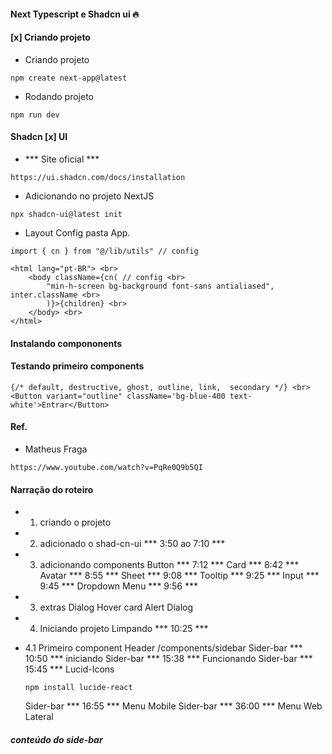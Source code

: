 #### Next Typescript e  Shadcn ui 🔥

#### [x] Criando projeto
*  Criando projeto
```
npm create next-app@latest
```

* Rodando projeto
```
npm run dev
```

#### Shadcn [x] UI
*  *** Site oficial ***
```
https://ui.shadcn.com/docs/installation
```

* Adicionando no projeto NextJS
```
npx shadcn-ui@latest init
```

* Layout Config pasta App.
```
import { cn } from "@/lib/utils" // config
```

```
<html lang="pt-BR"> <br>
    <body className={cn( // config <br>
        "min-h-screen bg-background font-sans antialiased", inter.className <br>
        )}>{children} <br>
    </body> <br>
</html>
```

#### Instalando compononents

#### Testando primeiro components
```
{/* default, destructive, ghost, outline, link,  secondary */} <br>
<Button variant="outline" className='bg-blue-400 text-white'>Entrar</Button>
```
#### Ref. 
* Matheus Fraga
```
https://www.youtube.com/watch?v=PqRe0Q9b5QI
```

#### Narração do roteiro
* 1. criando o projeto

* 2. adicionado o shad-cn-ui
    *** 3:50 ao 7:10 ***

* 3. adicionando components
   Button  *** 7:12 ***
   Card    *** 8:42 ***
   Avatar  *** 8:55 ***
   Sheet   *** 9:08 ***
   Tooltip *** 9:25 ***
   Input   *** 9:45 ***
   Dropdown Menu *** 9:56 ***

* 3. extras
    Dialog
    Hover card
    Alert Dialog

* 4. Iniciando projeto
    Limpando *** 10:25 ***

* 4.1 Primeiro component Header /components/sidebar
    Sider-bar *** 10:50 *** iniciando
    Sider-bar *** 15:38 *** Funcionando
    Sider-bar *** 15:45 *** Lucid-Icons
    ```
    npm install lucide-react
    ```
    Sider-bar *** 16:55 *** Menu Mobile
    Sider-bar *** 36:00 *** Menu Web Lateral

##### conteúdo do side-bar
```
```